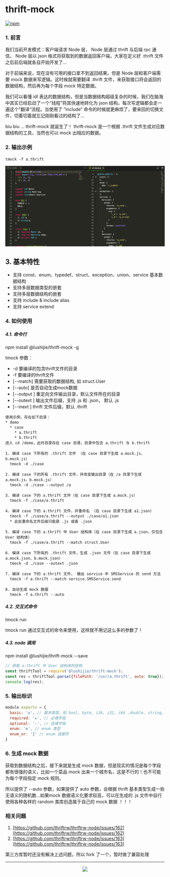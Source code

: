 # thrift-mock

[![npm](https://img.shields.io/npm/v/@lushijie/thrift-mock.svg?colorB=brightgreen&style=flat-square)](https://www.npmjs.com/package/@lushijie/thrift-mock)

### 1. 前言

我们当前开发模式：客户端请求 Node 层， Node 层通过 thrift 与后端 rpc 通信， Node 层以 json 格式将获取到的数据返回客户端，大家在定义好 .thrift 文件之后前后端就各自开始开发了...

对于前端来说，现在没有可用的接口拿不到返回结果。但是 Node 层和客户端需要 mock 数据来写逻辑。这时候就需要翻译 .thrift 文件，来获取接口将会返回的数据结构，然后再为每个字段 mock 特定数据。

我们可以看懂 idl 表达的数据结构，但是当数据结构超级复杂的时候，我们在脑海中其实已经启动了一个“线程”将其快速地转化为 json 结构，每次写逻辑都会走一遍这个”翻译“流程。当使用了 ”include“ 命令的时候就更麻烦了，要来回的切换文件，切着切着就忘记刚刚看过的结构了...

biu biu ... thrift-mock 就诞生了！ thrift-mock 是一个根据 .thrift 文件生成对应数据结构的工具，当然也可以 mock 出相应的数据。

### 2. 输出示例

`tmock -f a.thrift`

<p>
  <img src="./demo.png">
</p>

## 3. 基本特性
  * 支持 const、enum、typedef、struct、exception、union、service 基本数据结构
  * 支持多层数据类型的嵌套
  * 支持多层数据结构的嵌套
  * 支持 include & include alias
  * 支持 service extend

### 4. 如何使用

#####  4.1. 命令行

npm install @lushijie/thrift-mock -g

tmock 参数：
* -d 要编译的包含thrift文件的目录
* -f 要编译的thrift文件
* [--match] 需要获取的数据结构, 如 struct.User
* [--auto] 是否自动生成mock数据
* [--output <value>] 重定向文件输出目录，默认文件所在的目录
* [--outext <value>] 输出文件后缀，支持 .js 和 .json， 默认 .js
* [--inext <value>] thrift 文件后缀，默认 .thrift

```
使用示例，存在如下目录：
* demo
  * case
    * a.thrift
    * b.thrift
进入 cd /demo，此时目录存在 case 目录，目录中包含 a.thrift 与 b.thrift

1. 编译 case 下所有的 .thrift 文件 （在 case 目录下生成 a.mock.js、b.mock.js）
  tmock -d ./case

2. 编译 case 下的所有 .thrift 文件，并改变输出目录（在 /a 目录下生成 a.mock.js、b.mock.js）
  tmock -d ./case --output /a

3. 编译 case 下的 a.thrift 文件（在 case 目录下生成 a.mock.js）
  tmock -f ./case/a.thrift

4. 编译 case 下的 a.thrift 文件，并重命名 （在 case 目录下生成 a1.json）
  tmock -f ./case/a.thrift --output ./case/a1.json
  * 此处重命名文件后缀只能是 .js 或者 .json

5. 编译 case 下的 a.thrift 中 User 结构体（在 case 目录下生成 a.json，仅包含 User 结构体）
  tmock -f ./case/a.thrift --match struct.User

6. 编译 case 下所有的 .thrift 文件，生成 .json 文件（在 case 目录下生成 a.mock.json、b.mock.json）
  tmock -d ./case --outext .json

7. 编译 case 下的 a.thrift 文件， 输出 service 中 SMSService 的 send 方法
  tmock -f a.thrift --match service.SMSService.send

8. 自动生成 mock 数据
  tmock -f a.thrift --auto
```

##### 4.2. 交互式命令

tmock run

tmock run 通过交互式的命令来使用，这样就不用记这么多的参数了！

##### 4.3. node 调用
npm install @lushijie/thrift-mock --save

```js
// 获取 a.thrift 中 User 结构体的结构
const thriftTool = require('@lushijie/thrift-mock');
const res = thriftTool.parse({filePath: '/usr/a.thrift', auto: true});
console.log(res);
```

### 5. 输出标识

```js
module.exports = {
  basic: '◎', // 基本类型，如 bool, byte, i16, i32, i64 ,double, string, void
  required: '★', // 必填字段
  optional: '☆', // 选填字段
  enum: '✼', // enum 类型
  enum_or: '┇' // enum 连接符
}
```

### 6. 生成 mock 数据

获取到数据结构之后，接下来就是生成 mock 数据，但是现实的情况是每个字段都有很强的语义，比如一个菜品 mock 出来一个城市名，这是不行的！也不可能为每个字段指定 mock 规则。

所以提供了 --auto 参数，如果提供了 auto 参数，会根据 thrift 基本类型生成一些无语义的随机数...如果mock 数据语义化要求较高，可以在生成的 .js 文件中自行使用各种各样的 random 类库创造属于自己的 mock 数据 ！！！

### 相关问题
1. [https://github.com/thriftrw/thriftrw-node/issues/162](https://github.com/thriftrw/thriftrw-node/issues/162)
2. [https://github.com/thriftrw/thriftrw-node/issues/163](https://github.com/thriftrw/thriftrw-node/issues/163)

第三方库暂时还没有解决上述问题，所以 fork 了一个，暂时做了兼容处理

---
<p align="center">
  <img src="https://p0.meituan.net/travelcube/d4f2c3a22d50957b2d4a6c20fa728d0663733.gif">
</p>
